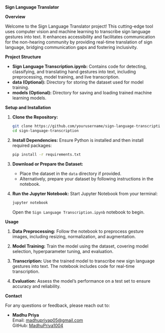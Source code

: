 **Sign Language Translator**

**Overview**

Welcome to the Sign Language Translator project! This cutting-edge tool uses computer vision and machine learning to transcribe sign language gestures into text. It enhances accessibility and facilitates communication for the non-hearing community by providing real-time translation of sign language, bridging communication gaps and fostering inclusivity.

**Project Structure**

- **Sign Language Transcription.ipynb:** Contains code for detecting, classifying, and translating hand gestures into text, including preprocessing, model training, and live transcription.
- **data (Optional):** Directory for storing the dataset used for model training.
- **models (Optional):** Directory for saving and loading trained machine learning models.

**Setup and Installation**

1. **Clone the Repository:**
   ```bash
   git clone https://github.com/yourusername/sign-language-transcription.git
   cd sign-language-transcription
   ```

2. **Install Dependencies:**
   Ensure Python is installed and then install required packages:
   ```bash
   pip install -r requirements.txt
   ```

3. **Download or Prepare the Dataset:**
   - Place the dataset in the `data` directory if provided.
   - Alternatively, prepare your dataset by following instructions in the notebook.

4. **Run the Jupyter Notebook:**
   Start Jupyter Notebook from your terminal:
   ```bash
   jupyter notebook
   ```
   Open the `Sign Language Transcription.ipynb` notebook to begin.

**Usage**

1. **Data Preprocessing:**
   Follow the notebook to preprocess gesture images, including resizing, normalization, and augmentation.

2. **Model Training:**
   Train the model using the dataset, covering model selection, hyperparameter tuning, and evaluation.

3. **Transcription:**
   Use the trained model to transcribe new sign language gestures into text. The notebook includes code for real-time transcription.

4. **Evaluation:**
   Assess the model’s performance on a test set to ensure accuracy and reliability.

**Contact**

For any questions or feedback, please reach out to:

- **Madhu Priya**  
  Email: [madhupriyap05@gmail.com](mailto:madhupriyap05@gmail.com)  
  GitHub: [MadhuPriya1004](https://github.com/MadhuPriya1004)
